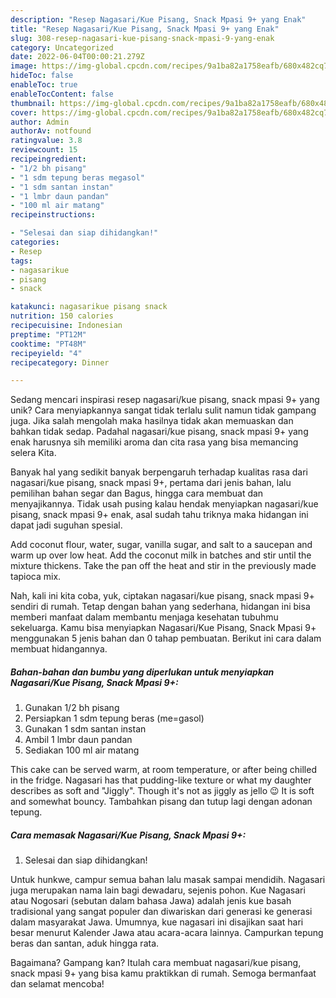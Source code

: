 ```yaml
---
description: "Resep Nagasari/Kue Pisang, Snack Mpasi 9+ yang Enak"
title: "Resep Nagasari/Kue Pisang, Snack Mpasi 9+ yang Enak"
slug: 308-resep-nagasari-kue-pisang-snack-mpasi-9-yang-enak
category: Uncategorized
date: 2022-06-04T00:00:21.279Z
image: https://img-global.cpcdn.com/recipes/9a1ba82a1758eafb/680x482cq70/nagasarikue-pisang-snack-mpasi-9-foto-resep-utama.jpg
hideToc: false
enableToc: true
enableTocContent: false
thumbnail: https://img-global.cpcdn.com/recipes/9a1ba82a1758eafb/680x482cq70/nagasarikue-pisang-snack-mpasi-9-foto-resep-utama.jpg
cover: https://img-global.cpcdn.com/recipes/9a1ba82a1758eafb/680x482cq70/nagasarikue-pisang-snack-mpasi-9-foto-resep-utama.jpg
author: Admin
authorAv: notfound
ratingvalue: 3.8
reviewcount: 15
recipeingredient:
- "1/2 bh pisang"
- "1 sdm tepung beras megasol"
- "1 sdm santan instan"
- "1 lmbr daun pandan"
- "100 ml air matang"
recipeinstructions:

- "Selesai dan siap dihidangkan!"
categories:
- Resep
tags:
- nagasarikue
- pisang
- snack

katakunci: nagasarikue pisang snack 
nutrition: 150 calories
recipecuisine: Indonesian
preptime: "PT12M"
cooktime: "PT48M"
recipeyield: "4"
recipecategory: Dinner

---
```





Sedang mencari inspirasi resep nagasari/kue pisang, snack mpasi 9+ yang unik? Cara menyiapkannya sangat tidak terlalu sulit namun tidak gampang juga. Jika salah mengolah maka hasilnya tidak akan memuaskan dan bahkan tidak sedap. Padahal nagasari/kue pisang, snack mpasi 9+ yang enak harusnya sih memiliki aroma dan cita rasa yang bisa memancing selera Kita.





Banyak hal yang sedikit banyak berpengaruh terhadap kualitas rasa dari nagasari/kue pisang, snack mpasi 9+, pertama dari jenis bahan, lalu pemilihan bahan segar dan Bagus, hingga cara membuat dan menyajikannya. Tidak usah pusing kalau hendak menyiapkan nagasari/kue pisang, snack mpasi 9+ enak,      asal sudah tahu triknya maka hidangan ini dapat jadi suguhan spesial.














Add coconut flour, water, sugar, vanilla sugar, and salt to a saucepan and warm up over low heat. Add the coconut milk in batches and stir until the mixture thickens. Take the pan off the heat and stir in the previously made tapioca mix.






Nah, kali ini kita coba, yuk, ciptakan nagasari/kue pisang, snack mpasi 9+ sendiri di rumah. Tetap dengan bahan yang sederhana, hidangan ini bisa memberi manfaat dalam membantu menjaga kesehatan tubuhmu sekeluarga. Kamu bisa menyiapkan Nagasari/Kue Pisang, Snack Mpasi 9+ menggunakan 5 jenis bahan dan 0 tahap pembuatan. Berikut ini cara dalam membuat hidangannya.

<!--inarticleads1-->

##### Bahan-bahan dan bumbu yang diperlukan untuk menyiapkan Nagasari/Kue Pisang, Snack Mpasi 9+:

1. Gunakan 1/2 bh pisang
1. Persiapkan 1 sdm tepung beras (me=gasol)
1. Gunakan 1 sdm santan instan
1. Ambil 1 lmbr daun pandan
1. Sediakan 100 ml air matang


This cake can be served warm, at room temperature, or after being chilled in the fridge. Nagasari has that pudding-like texture or what my daughter describes as soft and &#34;Jiggly&#34;. Though it&#39;s not as jiggly as jello 😉 It is soft and somewhat bouncy. Tambahkan pisang dan tutup lagi dengan adonan tepung. 

<!--inarticleads2-->

##### Cara memasak Nagasari/Kue Pisang, Snack Mpasi 9+:


1. Selesai dan siap dihidangkan!

Untuk hunkwe, campur semua bahan lalu masak sampai mendidih. Nagasari juga merupakan nama lain bagi dewadaru, sejenis pohon. Kue Nagasari atau Nogosari (sebutan dalam bahasa Jawa) adalah jenis kue basah tradisional yang sangat populer dan diwariskan dari generasi ke generasi dalam masyarakat Jawa. Umumnya, kue nagasari ini disajikan saat hari besar menurut Kalender Jawa atau acara-acara lainnya. Campurkan tepung beras dan santan, aduk hingga rata. 

Bagaimana? Gampang kan? Itulah cara membuat nagasari/kue pisang, snack mpasi 9+ yang bisa kamu praktikkan di rumah. Semoga bermanfaat dan selamat mencoba!
